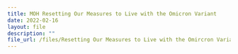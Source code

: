 ```yaml
---
title: MOH Resetting Our Measures to Live with the Omicron Variant
date: 2022-02-16
layout: file
description: ""
file_url: /files/Resetting Our Measures to Live with the Omircron Variant.pdf
---
```



